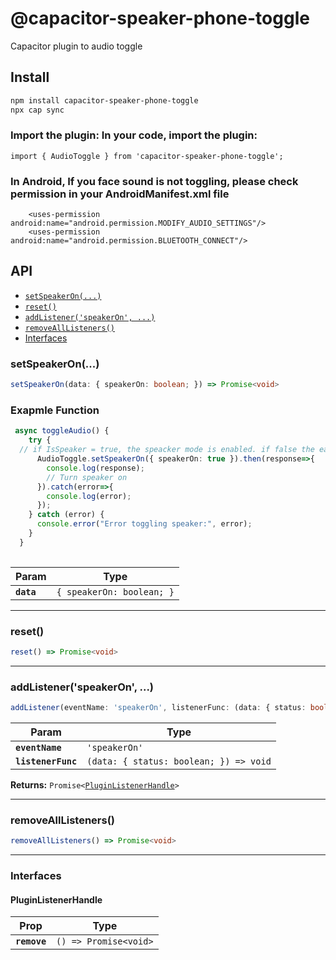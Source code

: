 # @capacitor-speaker-phone-toggle

Capacitor plugin to audio toggle

## Install

```bash
npm install capacitor-speaker-phone-toggle
npx cap sync
```
 ### Import the plugin: In your code, import the plugin:

```
import { AudioToggle } from 'capacitor-speaker-phone-toggle';
```
### In Android, If you face sound is not toggling, please check permission in your AndroidManifest.xml file
```
    <uses-permission android:name="android.permission.MODIFY_AUDIO_SETTINGS"/>
    <uses-permission android:name="android.permission.BLUETOOTH_CONNECT"/>
```
## API

<docgen-index>

* [`setSpeakerOn(...)`](#setspeakeron)
* [`reset()`](#reset)
* [`addListener('speakerOn', ...)`](#addlistenerspeakeron-)
* [`removeAllListeners()`](#removealllisteners)
* [Interfaces](#interfaces)

</docgen-index>

<docgen-api>
<!--Update the source file JSDoc comments and rerun docgen to update the docs below-->

### setSpeakerOn(...)

```typescript
setSpeakerOn(data: { speakerOn: boolean; }) => Promise<void>
```
### Exapmle Function
```typescript
 async toggleAudio() {
    try {
  // if IsSpeaker = true, the speacker mode is enabled. if false the earpiece is enabled
      AudioToggle.setSpeakerOn({ speakerOn: true }).then(response=>{
        console.log(response);
        // Turn speaker on
      }).catch(error=>{
        console.log(error);
      }); 
    } catch (error) {
      console.error("Error toggling speaker:", error);
    }
  }
  
```
| Param      | Type                                 |
| ---------- | ------------------------------------ |
| **`data`** | <code>{ speakerOn: boolean; }</code> |

--------------------


### reset()

```typescript
reset() => Promise<void>
```

--------------------


### addListener('speakerOn', ...)

```typescript
addListener(eventName: 'speakerOn', listenerFunc: (data: { status: boolean; }) => void) => Promise<PluginListenerHandle>
```

| Param              | Type                                                 |
| ------------------ | ---------------------------------------------------- |
| **`eventName`**    | <code>'speakerOn'</code>                             |
| **`listenerFunc`** | <code>(data: { status: boolean; }) =&gt; void</code> |

**Returns:** <code>Promise&lt;<a href="#pluginlistenerhandle">PluginListenerHandle</a>&gt;</code>

--------------------


### removeAllListeners()

```typescript
removeAllListeners() => Promise<void>
```

--------------------


### Interfaces


#### PluginListenerHandle

| Prop         | Type                                      |
| ------------ | ----------------------------------------- |
| **`remove`** | <code>() =&gt; Promise&lt;void&gt;</code> |

</docgen-api>

